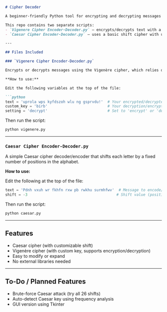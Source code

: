 ````markdown
# Cipher Decoder

A beginner-friendly Python tool for encrypting and decrypting messages using Caesar and Vigenère ciphers.

This repo contains two separate scripts:
- `Vigenere Cipher Encoder-Decoder.py` – encrypts/decrypts text with a custom key, harder to crack!
- `Caesar Cipher Encoder-Decoder.py` – uses a basic shift cipher with user-defined offset

---

## Files Included

### `Vigenere Cipher Encoder-Decoder.py`

Encrypts or decrypts messages using the Vigenère cipher, which relies on a key to shift letters by varying amounts.

**How to use:**

Edit the following variables at the top of the file:

```python
text = 'uprola wps kyfdszoh wlu ng gsprvdu!'  # Your encrypted/decrypted message
custom_key = 'birb'                           # Your decryption/encryption key
setting = 'decrypt'                           # Set to 'encrypt' or 'decrypt'
````

Then run the script:

```bash
python vigenere.py
```

---

### `Caesar Cipher Encoder-Decoder.py`

A simple Caesar cipher decoder/encoder that shifts each letter by a fixed number of positions in the alphabet.

**How to use:**

Edit the following at the top of the file:

```python
text = 'Pdnh vxuh wr fkhfn rxw pb rwkhu surmhfwv'  # Message to encode/decode
shift = -3                                        # Shift value (positive = encode, negative = decode)
```

Then run the script:

```bash
python caesar.py
```

---

## Features

* Caesar cipher (with customizable shift)
* Vigenère cipher (with custom key, supports encryption/decryption)
* Easy to modify or expand
* No external libraries needed

---

## To-Do / Planned Features

* Brute-force Caesar attack (try all 26 shifts)
* Auto-detect Caesar key using frequency analysis
* GUI version using Tkinter

```
```
